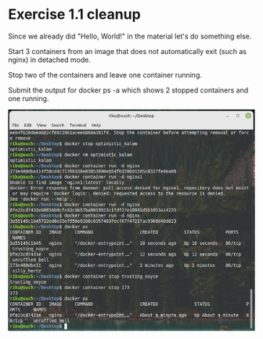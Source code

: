 # Exercise 1.1 cleanup

Since we already did "Hello, World!" in the material let's do something else.

Start 3 containers from an image that does not automatically exit (such as nginx) in detached mode.

Stop two of the containers and leave one container running.

Submit the output for docker ps -a which shows 2 stopped containers and one running.

![getting started](https://github.com/Vaahtopahvi/docker/blob/main/images/getting_started.png)
